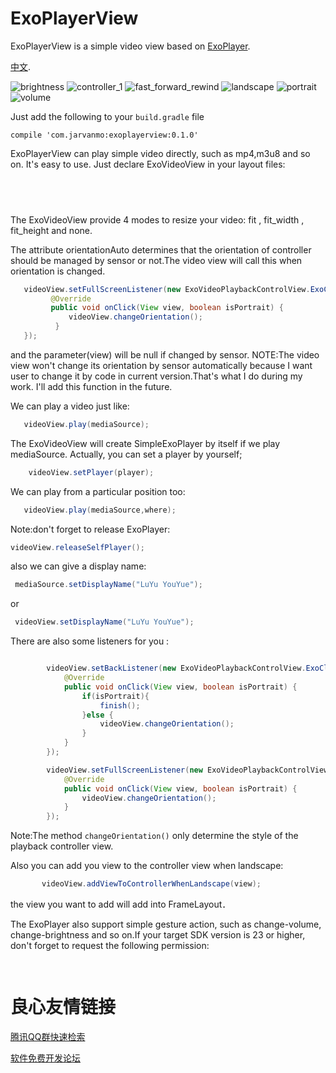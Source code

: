 # ExoPlayerView
ExoPlayerView is a simple video view based on [ExoPlayer](https://github.com/google/ExoPlayer).

[中文](/README_CN.md).

![brightness](/images/brightness_new.png)
![controller_1](/images/controller_1_new.png)
![fast_forward_rewind](/images/fastforward_rewind_new.png)
![landscape](/images/landscape_new.png)
![portrait](/images/portrait_new.png)
![volume](/images/volume_new.png)

Just add the following to your `build.gradle` file

    compile 'com.jarvanmo:exoplayerview:0.1.0'

ExoPlayerView can play simple video directly, such as mp4,m3u8 and so on.
It's easy to use.
Just declare ExoVideoView in your layout files:
```xml

     
        
```
The ExoVideoView provide 4 modes to resize your video: fit ,  fit_width , fit_height
and none.

The attribute  orientationAuto determines that the orientation of controller should 
be managed by sensor or not.The video view will call this when orientation is changed.
```java
   videoView.setFullScreenListener(new ExoVideoPlaybackControlView.ExoClickListener() {
         @Override
         public void onClick(View view, boolean isPortrait) {
             videoView.changeOrientation();
          }
   });
```
and the parameter(view) will be null if changed by sensor.
NOTE:The video view won't change its orientation by sensor automatically because I
want user to change it by code in current version.That's what I do during my work.
I'll add this function in the future.  


We can play a video just like:
```java
   videoView.play(mediaSource);
```
The ExoVideoView will create SimpleExoPlayer by itself if we play mediaSource.
Actually, you can set a player by yourself;
```java
    videoView.setPlayer(player);
```

We can play from a particular position too:
```java
   videoView.play(mediaSource,where);
```
Note:don't forget to release ExoPlayer:
```java
videoView.releaseSelfPlayer();
```
also we can give a display name:
```java
 mediaSource.setDisplayName("LuYu YouYue");
```
or
```java
 videoView.setDisplayName("LuYu YouYue");
```


There are also some listeners for you :
```java

        videoView.setBackListener(new ExoVideoPlaybackControlView.ExoClickListener() {
            @Override
            public void onClick(View view, boolean isPortrait) {
                if(isPortrait){
                    finish();
                }else {
                    videoView.changeOrientation();
                }
            }
        });

```

```java
        videoView.setFullScreenListener(new ExoVideoPlaybackControlView.ExoClickListener() {
            @Override
            public void onClick(View view, boolean isPortrait) {
                videoView.changeOrientation();
            }
        });
```
Note:The method `changeOrientation()` only determine the style of the 
playback controller view.


Also you can add you view to the controller view when landscape:

```java
       videoView.addViewToControllerWhenLandscape(view);
```
the view you want to add will add into FrameLayout．

The ExoPlayer also support simple gesture action, such as change-volume,
change-brightness and so on.If your target SDK version is 23
or higher, don't forget to request the following permission:
```xml
 
```

 # 良心友情链接

[腾讯QQ群快速检索](http://u.720life.cn/s/8cf73f7c)

[软件免费开发论坛](http://u.720life.cn/s/bbb01dc0)